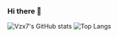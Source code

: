 ### Hi there 👋

![Vzx7's GitHub stats](https://github-readme-stats.vercel.app/api?username=vzx7&show=reviews,contribs,discussions_started,discussions_answered,prs_merged,prs_merged_percentage&show_icons=true&theme=transparent)
![Top Langs](https://github-readme-stats.vercel.app/api/top-langs/?username=vzx7&theme=transparent&size_weight=0.5&count_weight=0.5&langs_count=7)
<!--
**vzx7/vzx7** is a ✨ _special_ ✨ repository because its `README.md` (this file) appears on your GitHub profile.

Here are some ideas to get you started:

- 🔭 I’m currently working on ...
- 🌱 I’m currently learning ...
- 👯 I’m looking to collaborate on ...
- 🤔 I’m looking for help with ...
- 💬 Ask me about ...
- 📫 How to reach me: ...
- 😄 Pronouns: ...
- ⚡ Fun fact: ...
-->
